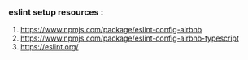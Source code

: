 ### eslint setup resources :

1. https://www.npmjs.com/package/eslint-config-airbnb
2. https://www.npmjs.com/package/eslint-config-airbnb-typescript
3. https://eslint.org/